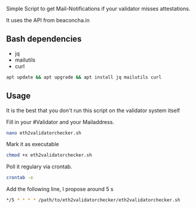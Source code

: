 Simple Script to get Mail-Notifications if your validator misses attestations.

It uses the API from beaconcha.in

## Bash dependencies
- jq
- mailutils
- curl
```bash
apt update && apt upgrade && apt install jq mailutils curl
```

## Usage
It is the best that you don't run this script on the validator system itself

Fill in your #Validator and your Mailaddress.
```bash
nano eth2validatorchecker.sh
```

Mark it as executable
```bash
chmod +x eth2validatorchecker.sh
```

Poll it regulary via crontab.
```bash
crontab -e
```

Add the following line, I propose around 5 s
```bash
*/5 * * * * /path/to/eth2validatorchecker/eth2validatorchecker.sh
```
